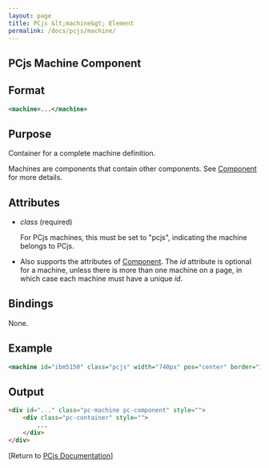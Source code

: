 ```yaml
---
layout: page
title: PCjs &lt;machine&gt; Element
permalink: /docs/pcjs/machine/
---
```


PCjs Machine Component
---

Format
---
```xml
<machine>...</machine>
```

Purpose
---
Container for a complete machine definition.

Machines are components that contain other components. See [Component](/docs/pcjs/component/) for more details.

Attributes
---
 * *class* (required)
 
	For PCjs machines, this must be set to "pcjs", indicating the machine belongs to PCjs.
	
 * Also supports the attributes of [Component](/docs/pcjs/component/). The *id* attribute is optional for a machine,
unless there is more than one machine on a page, in which case each machine must have a unique *id*.

Bindings
---
None.

Example
---
```xml
<machine id="ibm5150" class="pcjs" width="740px" pos="center" border="1" style="background-color:#FAEBD7">...</machine>
```

Output
---
```html
<div id="..." class="pc-machine pc-component" style="">
    <div class="pc-container" style="">
        ...
    </div>
</div>
```

[Return to [PCjs Documentation](..)]
